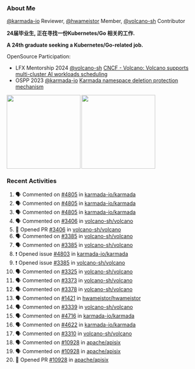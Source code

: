 ### About Me
[@karmada-io](https://github.com/karmada-io) Reviewer, [@hwameistor](https://github.com/hwameistor) Member, [@volcano-sh](https://github.com/volcano-sh) Contributor

**24届毕业生, 正在寻找一份Kubernetes/Go 相关的工作.**

**A 24th graduate seeking a Kubernetes/Go-related job.**

OpenSource Participation:
- LFX Mentorship 2024 [@volcano-sh](https://github.com/volcano-sh) [CNCF - Volcano: Volcano supports multi-cluster AI workloads scheduling](https://mentorship.lfx.linuxfoundation.org/project/132a4971-6969-4ca6-a695-783ece3ac768)
- OSPP 2023 [@karmada-io](https://github.com/karmada-io) [Karmada namespace deletion protection mechanism](https://summer-ospp.ac.cn/2023/org/prodetail/235c40372?lang=en&list=pro)

<div style="display: flex; gap: 3px;">
  <img height="200px" src="https://github-readme-stats.vercel.app/api?username=Vacant2333&show_icons=true&theme=flag-india&count_private=true&hide_rank=true&include_all_commits=true">
  <img height="200px" src="https://github-readme-stats.vercel.app/api/top-langs/?username=Vacant2333&layout=donut">
</div>

### Recent Activities
<!--START_SECTION:activity-->
1. 🗣 Commented on [#4805](https://github.com/karmada-io/karmada/issues/4805#issuecomment-2072800401) in [karmada-io/karmada](https://github.com/karmada-io/karmada)
2. 🗣 Commented on [#4805](https://github.com/karmada-io/karmada/issues/4805#issuecomment-2066930506) in [karmada-io/karmada](https://github.com/karmada-io/karmada)
3. 🗣 Commented on [#4805](https://github.com/karmada-io/karmada/issues/4805#issuecomment-2060272031) in [karmada-io/karmada](https://github.com/karmada-io/karmada)
4. 🗣 Commented on [#3406](https://github.com/volcano-sh/volcano/pull/3406#issuecomment-2051747764) in [volcano-sh/volcano](https://github.com/volcano-sh/volcano)
5. 💪 Opened PR [#3406](https://github.com/volcano-sh/volcano/pull/3406) in [volcano-sh/volcano](https://github.com/volcano-sh/volcano)
6. 🗣 Commented on [#3385](https://github.com/volcano-sh/volcano/issues/3385#issuecomment-2041765276) in [volcano-sh/volcano](https://github.com/volcano-sh/volcano)
7. 🗣 Commented on [#3385](https://github.com/volcano-sh/volcano/issues/3385#issuecomment-2041299534) in [volcano-sh/volcano](https://github.com/volcano-sh/volcano)
8. ❗ Opened issue [#4803](https://github.com/karmada-io/karmada/issues/4803) in [karmada-io/karmada](https://github.com/karmada-io/karmada)
9. ❗ Opened issue [#3385](https://github.com/volcano-sh/volcano/issues/3385) in [volcano-sh/volcano](https://github.com/volcano-sh/volcano)
10. 🗣 Commented on [#3325](https://github.com/volcano-sh/volcano/pull/3325#issuecomment-2030061276) in [volcano-sh/volcano](https://github.com/volcano-sh/volcano)
11. 🗣 Commented on [#3373](https://github.com/volcano-sh/volcano/issues/3373#issuecomment-2030011085) in [volcano-sh/volcano](https://github.com/volcano-sh/volcano)
12. 🗣 Commented on [#3378](https://github.com/volcano-sh/volcano/issues/3378#issuecomment-2029990510) in [volcano-sh/volcano](https://github.com/volcano-sh/volcano)
13. 🗣 Commented on [#1421](https://github.com/hwameistor/hwameistor/issues/1421#issuecomment-2020789779) in [hwameistor/hwameistor](https://github.com/hwameistor/hwameistor)
14. 🗣 Commented on [#3339](https://github.com/volcano-sh/volcano/pull/3339#issuecomment-2008741835) in [volcano-sh/volcano](https://github.com/volcano-sh/volcano)
15. 🗣 Commented on [#4716](https://github.com/karmada-io/karmada/pull/4716#issuecomment-2002443162) in [karmada-io/karmada](https://github.com/karmada-io/karmada)
16. 🗣 Commented on [#4622](https://github.com/karmada-io/karmada/pull/4622#issuecomment-1937043158) in [karmada-io/karmada](https://github.com/karmada-io/karmada)
17. 🗣 Commented on [#3310](https://github.com/volcano-sh/volcano/issues/3310#issuecomment-1935216842) in [volcano-sh/volcano](https://github.com/volcano-sh/volcano)
18. 🗣 Commented on [#10928](https://github.com/apache/apisix/pull/10928#issuecomment-1933499079) in [apache/apisix](https://github.com/apache/apisix)
19. 🗣 Commented on [#10928](https://github.com/apache/apisix/pull/10928#issuecomment-1933498159) in [apache/apisix](https://github.com/apache/apisix)
20. 💪 Opened PR [#10928](https://github.com/apache/apisix/pull/10928) in [apache/apisix](https://github.com/apache/apisix)
<!--END_SECTION:activity-->
